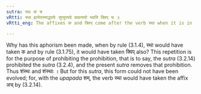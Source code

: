```yaml
---
sutra: स्थः क च
vRtti: स्था इत्येतस्माद्धातोः सुप्युपपदे कप्रत्ययो भवति क्विप् च ॥
vRtti_eng: The affixes क and क्विप् come after the verb स्था when it is in composition with a word ending in a case-affix or an _upasarga_.

---
```

Why has this aphorism been made, when by rule (3.1.4), स्था would have taken क and by rule (3.1.75), it would have taken क्विप् also? This repetition is for the purpose of prohibiting the prohibition, that is to say, the _sutra_ (3.2.14) prohibited the _sutra_ (3.2.4), and the present _sutra_ removes that prohibition. Thus शंस्थः and शंस्थाः । But for this _sutra_, this form could not have been evolved; for, with the _upapada_ शम्, the verb स्था would have taken the affix अच् by (3.2.14).